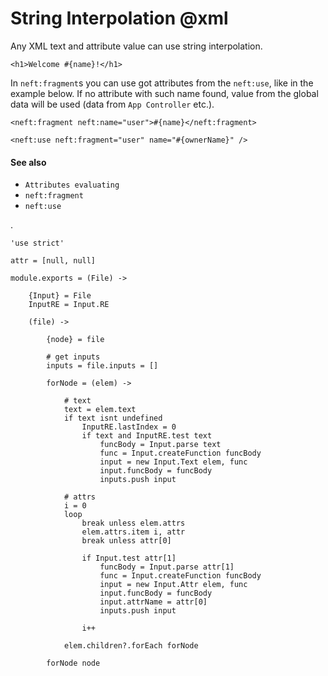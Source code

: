 String Interpolation @xml
=========================

Any XML text and attribute value can use string interpolation.

```
<h1>Welcome #{name}!</h1>
```

In `neft:fragment`s you can use got attributes from the `neft:use`, like in the example below.
If no attribute with such name found, value from the global data will be used
(data from `App Controller` etc.).

```
<neft:fragment neft:name="user">#{name}</neft:fragment>

<neft:use neft:fragment="user" name="#{ownerName}" />
```

#### See also

- `Attributes evaluating`
- `neft:fragment`
- `neft:use`

.

	'use strict'

	attr = [null, null]

	module.exports = (File) ->

		{Input} = File
		InputRE = Input.RE

		(file) ->

			{node} = file

			# get inputs
			inputs = file.inputs = []

			forNode = (elem) ->

				# text
				text = elem.text
				if text isnt undefined
					InputRE.lastIndex = 0
					if text and InputRE.test text
						funcBody = Input.parse text
						func = Input.createFunction funcBody
						input = new Input.Text elem, func
						input.funcBody = funcBody
						inputs.push input

				# attrs
				i = 0
				loop
					break unless elem.attrs
					elem.attrs.item i, attr
					break unless attr[0]

					if Input.test attr[1]
						funcBody = Input.parse attr[1]
						func = Input.createFunction funcBody
						input = new Input.Attr elem, func
						input.funcBody = funcBody
						input.attrName = attr[0]
						inputs.push input

					i++

				elem.children?.forEach forNode

			forNode node
